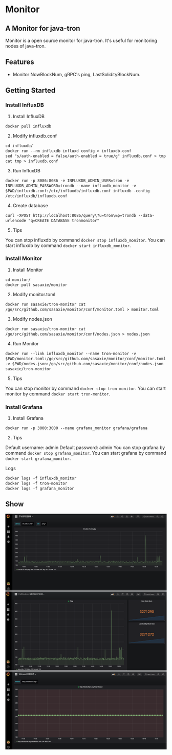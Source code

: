 # Monitor

## A Monitor for java-tron

Monitor is a open source monitor for java-tron. It's useful for monitoring nodes
 of java-tron.

## Features

- Monitor NowBlockNum, gRPC's ping, LastSolidityBlockNum.

## Getting Started

### Install InfluxDB

1. Install InfluxDB

```shell
docker pull influxdb
```

2. Modify influxdb.conf

```shell
cd influxdb/
docker run --rm influxdb influxd config > influxdb.conf
sed "s/auth-enabled = false/auth-enabled = true/g" influxdb.conf > tmp
cat tmp > influxdb.conf
```

3. Run InfluxDB

```shell
docker run -p 8086:8086 -e INFLUXDB_ADMIN_USER=tron -e INFLUXDB_ADMIN_PASSWORD=trondb --name influxdb_monitor -v $PWD/influxdb.conf:/etc/influxdb/influxdb.conf influxdb -config /etc/influxdb/influxdb.conf
```

4. Create database

```shell
curl -XPOST http://localhost:8086/query\?u=tron\&p=trondb --data-urlencode "q=CREATE DATABASE tronmonitor"
```

5. Tips

You can stop influxdb by command `docker stop influxdb_monitor`.
You can start influxdb by command `docker start influxdb_monitor`.

### Install Monitor

1. Install Monitor

```shell
cd monitor/
docker pull sasaxie/monitor
```

2. Modify monitor.toml

```shell
docker run sasaxie/tron-monitor cat /go/src/github.com/sasaxie/monitor/conf/monitor.toml > monitor.toml
```

3. Modify nodes.json

```shell
docker run sasaxie/tron-monitor cat /go/src/github.com/sasaxie/monitor/conf/nodes.json > nodes.json
```

4. Run Monitor

```shell
docker run --link influxdb_monitor --name tron-monitor -v $PWD/monitor.toml:/go/src/github.com/sasaxie/monitor/conf/monitor.toml -v $PWD/nodes.json:/go/src/github.com/sasaxie/monitor/conf/nodes.json sasaxie/tron-monitor
```

5. Tips

You can stop monitor by command `docker stop tron-monitor`.
You can start monitor by command `docker start tron-monitor`.

### Install Grafana

1. Install Grafana

```shell
docker run -p 3000:3000 --name grafana_monitor grafana/grafana
```

2. Tips

Default username: admin
Default password: admin
You can stop grafana by command `docker stop grafana_monitor`.
You can start grafana by command `docker start grafana_monitor`.

Logs

```shell
docker logs -f influxdb_monitor
docker logs -f tron-monitor
docker logs -f grafana_monitor
```

## Show

![1.png](images/1.png)
![2.png](images/2.png)
![3.png](images/3.png)
